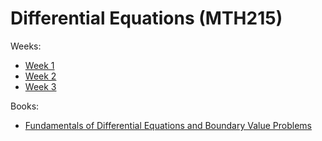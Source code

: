 # Differential Equations (MTH215)

Weeks:
- [Week 1](week_1.md)
- [Week 2](week_2.md)
- [Week 3](week_3.md)

Books:
- [Fundamentals of Differential Equations and Boundary Value Problems](https://annas-archive.org/md5/56a244ea4a50552e7ba39a4f16bd0d2c)

<!-- 
- Solution Steps and Solution of A Differential Equation.
- Differential Equations and Solutions That Can Be Separated into Their Variables. 
- Exact Differential Equations and General Solutions.
- Linear Differential Equations and General Solutions. 
- Linear Differential Equations and It's Applications. 
- Type of Homogeneous Differential Equations.
- Constant Coefficient Homogeneous Differential Equations and Solutions. 
- Solutions of Differential Equations with Integral Factor. 
- Solutions of High Order Differential Equations.
- General Evaluation of the Course and Discussion.  -->